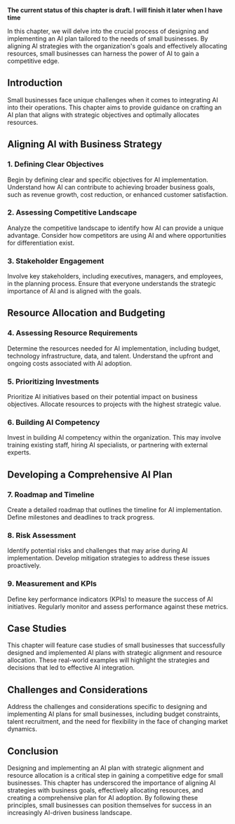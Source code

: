 **The current status of this chapter is draft. I will finish it later when I have time**

In this chapter, we will delve into the crucial process of designing and implementing an AI plan tailored to the needs of small businesses. By aligning AI strategies with the organization's goals and effectively allocating resources, small businesses can harness the power of AI to gain a competitive edge.

Introduction
------------

Small businesses face unique challenges when it comes to integrating AI into their operations. This chapter aims to provide guidance on crafting an AI plan that aligns with strategic objectives and optimally allocates resources.

Aligning AI with Business Strategy
----------------------------------

### 1. **Defining Clear Objectives**

Begin by defining clear and specific objectives for AI implementation. Understand how AI can contribute to achieving broader business goals, such as revenue growth, cost reduction, or enhanced customer satisfaction.

### 2. **Assessing Competitive Landscape**

Analyze the competitive landscape to identify how AI can provide a unique advantage. Consider how competitors are using AI and where opportunities for differentiation exist.

### 3. **Stakeholder Engagement**

Involve key stakeholders, including executives, managers, and employees, in the planning process. Ensure that everyone understands the strategic importance of AI and is aligned with the goals.

Resource Allocation and Budgeting
---------------------------------

### 4. **Assessing Resource Requirements**

Determine the resources needed for AI implementation, including budget, technology infrastructure, data, and talent. Understand the upfront and ongoing costs associated with AI adoption.

### 5. **Prioritizing Investments**

Prioritize AI initiatives based on their potential impact on business objectives. Allocate resources to projects with the highest strategic value.

### 6. **Building AI Competency**

Invest in building AI competency within the organization. This may involve training existing staff, hiring AI specialists, or partnering with external experts.

Developing a Comprehensive AI Plan
----------------------------------

### 7. **Roadmap and Timeline**

Create a detailed roadmap that outlines the timeline for AI implementation. Define milestones and deadlines to track progress.

### 8. **Risk Assessment**

Identify potential risks and challenges that may arise during AI implementation. Develop mitigation strategies to address these issues proactively.

### 9. **Measurement and KPIs**

Define key performance indicators (KPIs) to measure the success of AI initiatives. Regularly monitor and assess performance against these metrics.

Case Studies
------------

This chapter will feature case studies of small businesses that successfully designed and implemented AI plans with strategic alignment and resource allocation. These real-world examples will highlight the strategies and decisions that led to effective AI integration.

Challenges and Considerations
-----------------------------

Address the challenges and considerations specific to designing and implementing AI plans for small businesses, including budget constraints, talent recruitment, and the need for flexibility in the face of changing market dynamics.

Conclusion
----------

Designing and implementing an AI plan with strategic alignment and resource allocation is a critical step in gaining a competitive edge for small businesses. This chapter has underscored the importance of aligning AI strategies with business goals, effectively allocating resources, and creating a comprehensive plan for AI adoption. By following these principles, small businesses can position themselves for success in an increasingly AI-driven business landscape.
